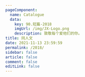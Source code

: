 ```yaml
---
pageComponent: 
  name: Catalogue
  data: 
    key: 90.短篇-2018
    imgUrl: /img/JX-Logo.png
    description: 致敬每个爱他们的你。
title: 同人文
date: 2021-11-13 23:59:59
permalink: /2018/
sidebar: false
article: false
comment: false
editLink: false
---
```


